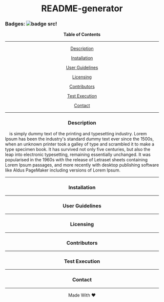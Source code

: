 <div align='center'>
<h1><strong>README-generator</strong></h1>
</div>
 
### Badges: ![badge src!](https://img.shields.io/badge/license-MIT-blue)

  
<div align='center'>
<strong>Table of Contents</strong>  
<hr>
  <p><a href='#desc'>Description</a></p>
  <p><a href='#install'>Installation</a></p>
  <p><a href='#user'>User Guidelines</a></p>
  <p><a href='#license'>Licensing</a></p>
  <p><a href='#contribute'>Contributors</a></p>
  <p><a href='#test'>Test Execution</a></p>
  <p><a href='#contact'>Contact</a></p>

<hr>
</div>

<div align='center'>
  <h3><a id='desc'>Description</a></h3>
</div>

<div style="text-indent: 1em">
 is simply dummy text of the printing and typesetting industry. Lorem Ipsum has been the industry's standard dummy text ever since the 1500s, when an unknown printer took a galley of type and scrambled it to make a type specimen book. It has survived not only five centuries, but also the leap into electronic typesetting, remaining essentially unchanged. It was popularised in the 1960s with the release of Letraset sheets containing Lorem Ipsum passages, and more recently with desktop publishing software like Aldus PageMaker including versions of Lorem Ipsum.
</div>

<hr>

<div align='center'>
  <h3><a id='install'>Installation</a></h3>
</div>

<div>

</div>

<hr>

<div align='center'>
  <h3><a id='user'>User Guidelines</a></h3>
</div>

<div>

</div>

<hr>

<div align='center'>
  <h3><a id='license'>Licensing</a></h3>
</div>

<div>

</div>

<hr>

<div align='center'>
  <h3><a id='contribute'>Contributors</a></h3>
</div>

<div>

</div>

<hr>

<div align='center'>
  <h3><a id='test'>Test Execution</a></h3>
</div>

<div>

</div>

<hr>

<div align='center'>
  <h3><a id='contact'>Contact</a></h3>
</div>

<div>

</div>

<hr>

<div align="center">Made With ❤️</div>
